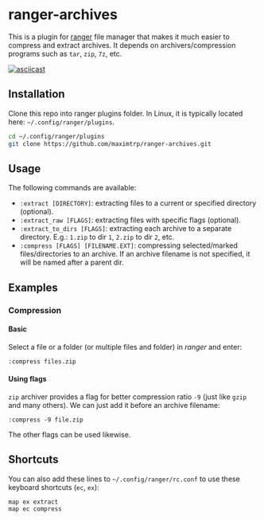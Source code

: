 # ranger-archives

This is a plugin for [ranger](https://ranger.github.io) file manager that makes it much easier to compress and extract archives. It depends on archivers/compression programs such as `tar`, `zip`, `7z`, etc.

[![asciicast](https://asciinema.org/a/ii764wsN8rWZfMCwVlnJAWcPM.svg)](https://asciinema.org/a/ii764wsN8rWZfMCwVlnJAWcPM)

## Installation

Clone this repo into ranger plugins folder. In Linux, it is typically located here: `~/.config/ranger/plugins`.

```bash
cd ~/.config/ranger/plugins
git clone https://github.com/maximtrp/ranger-archives.git
```

## Usage

The following commands are available:

* `:extract [DIRECTORY]`: extracting files to a current or specified directory (optional).
* `:extract_raw [FLAGS]`: extracting files with specific flags (optional).
* `:extract_to_dirs [FLAGS]`: extracting each archive to a separate directory. E.g.: `1.zip` to dir `1`, `2.zip` to dir `2`, etc.
* `:compress [FLAGS] [FILENAME.EXT]`: compressing selected/marked files/directories to an archive. If an archive filename is not specified, it will be named after a parent dir.

## Examples

### Compression

#### Basic

Select a file or a folder (or multiple files and folder) in *ranger* and enter:

```
:compress files.zip
```

#### Using flags 

`zip` archiver provides a flag for better compression ratio `-9` (just like `gzip` and many others).
We can just add it before an archive filename:

```
:compress -9 file.zip
```

The other flags can be used likewise.

## Shortcuts

You can also add these lines to `~/.config/ranger/rc.conf` to use these keyboard shortcuts (`ec`, `ex`):

```
map ex extract
map ec compress
```
